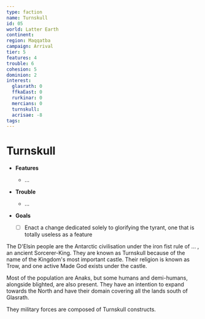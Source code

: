 ```yaml
---
type: faction
name: Turnskull
id: 05
world: Latter Earth
continent: 
region: Maqqatba 
campaign: Arrival
tier: 5
features: 4
trouble: 6
cohesion: 5
dominion: 2
interest:
  glasrath: 0
  ffkaEast: 0
  rurkinar: 0
  mercians: 0
  turnskull:
  acrisae: -8
tags: 
---
```


# Turnskull

- **Features**
	- ...
- **Trouble**
	- ...

- **Goals**
	- [ ] Enact a change dedicated solely to glorifying the tyrant, one that is totally useless as a feature 


The D'Elsin people are the Antarctic civilisation under the iron fist rule of ... , an ancient Sorcerer-King. They are known as Turnskull because of the name of the Kingdom's most important castle. Their religion is known as Trow, and one active Made God exists under the castle.

Most of the population are Anaks, but some humans and demi-humans, alongside blighted, are also present. They have an intention to expand towards the North and have their domain covering all the lands south of Glasrath.

They military forces are composed of Turnskull constructs.